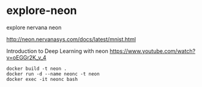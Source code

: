 # explore-neon

explore nervana neon

http://neon.nervanasys.com/docs/latest/mnist.html

Introduction to Deep Learning with neon https://www.youtube.com/watch?v=oEGGr2K_v_4

    docker build -t neon .
    docker run -d --name neonc -t neon
    docker exec -it neonc bash

